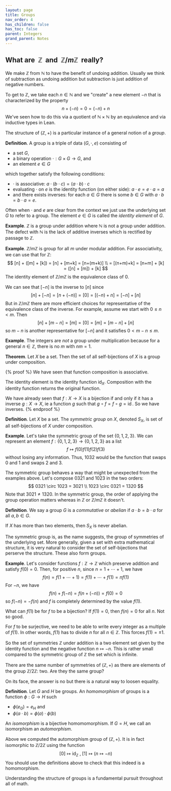 ```yaml
---
layout: page
title: Groups
nav_order: 4
has_children: false
has_toc: false
parent: Integers 
grand_parent: Notes
---
```


## What are $~\mathbb{Z}~$ and $~\mathbb{Z}/m\mathbb{Z}~$ really? 

We make $\mathbb{Z}$ from $\mathbb{N}$ to have the benefit of 
undoing addition. Usually we think of subtraction as undoing 
addition but subtraction is just addition of negative numbers. 

To get to $\mathbb{Z}$, we take each $n \in \mathbb{N}$ and we 
"create" a new element $-n$ that is characterized by the property
$$
n + (-n) = 0 = (-n) + n
$$
We've seen how to do this via a quotient of $\mathbb{N} \times \mathbb{N}$ 
by an equivalence and via inductive types in Lean. 

The structure of $(\mathbb{Z},+)$ is a particular instance of a 
general notion of a _group_. 

**Definition**. A group is a triple of data $(G,\cdot,e)$ consisting 
of 
- a set $G$, 
- a binary operation $\cdot : G \times G \to G$, and 
- an element $e \in G$ 

which together satisfy the following conditions:
- $\cdot$ is associative: $a \cdot (b \cdot c) = (a \cdot b) \cdot c$
- evaluating $\cdot$ on $e$ is the identity function (on either 
side): $a \cdot e = e \cdot a = a$ 
- and there exists inverses: for each $a \in G$ there is some $b \in G$ 
with $a \cdot b = b \cdot a = e$. 

Often when $\cdot$ and $e$ are clear from the context we just use the 
underlying set $G$ to refer to a group. The element $e \in G$ is called 
the _identity element_ of $G$. 

**Example**. $\mathbb{Z}$ is a group under addition where $\mathbb{N}$ 
is not a group under addition. The defect with $\mathbb{N}$ is the lack 
of additive inverses which is rectified by passage to $\mathbb{Z}$. 

**Example**. $\mathbb{Z}/m\mathbb{Z}$ is group for all $m$ under 
modular addition. For associativity, we can use that for $\mathbb{Z}$: 
$$
[n] + ([m] + [k]) = [n] + [m+k] = [n+(m+k)] \\ = [(n+m)+k] = [n+m] + [k] = 
([n] + [m]) + [k] 
$$
The identity element of $\mathbb{Z}/m\mathbb{Z}$ is the equivalence class 
of $0$. 

We can see that $[-n]$ is the inverse to $[n]$ since 
$$
[n] + [-n] = [n+(-n)] = [0] = [(-n)+n] = [-n] + [n] 
$$
But in $\mathbb{Z}/m\mathbb{Z}$ there are more efficient choices for 
representative of the equivalence class of the inverse. For example, 
assume we start with $0 \leq n < m$. Then
$$
[n] + [m-n] = [m] = [0] = [m] = [m-n] + [n]
$$
so $m-n$ is another representative for $[-n]$ and it satisfies 
$0 < m - n \leq m$. 

**Example**. The integers are _not_ a group under multiplication because 
for a general $n \in \mathbb{Z}$, there is no $m$ with $nm = 1$. 

**Theorem**. Let $X$ be a set. Then the set of all self-bijections of 
$X$ is a group under composition. 

{% proof %}
We have seen that function composition is associative. 

The identity element is the identity function $\operatorname{id}_X$. 
Composition with the identity function returns the original function. 

We have already seen that $f: X \to X$ is a bijection if and only 
if it has a inverse $g: X \to X$, ie a function $g$ such that $g \circ 
f = f \circ g = \operatorname{id}$. So we have inverses. 
{% endproof %}

**Definition**. Let $X$ be a set. The _symmetric group_ on $X$, denoted 
$S_X$, is set of all self-bijections of $X$ under composition.  

**Example**. Let's take the symmetric group of the set $\lbrace 0,1,2,3\rbrace$. 
We can represent an element $f: \lbrace 0,1,2,3 \rbrace \to \lbrace 0,1,2,3 
\rbrace$ as a list 
$$
f \mapsto f(0) f(1) f(2) f(3) 
$$
without losing any information. Thus, $1032$ would be the function that swaps 
$0$ and $1$ and swaps $2$ and $3$. 

The symmetric group behaves a way that might be unexpected from the examples 
above. Let's compose $0321$ and $1023$ in the two orders: 
$$
0321 \circ 1023 = 3021 \\
1023 \circ 0321 = 1320 
$$
Note that $3021 \neq 1320$. In the symmetric group, the order of applying the 
group operation matters whereas in $\mathbb{Z}$ or $\mathbb{Z}/m\mathbb{Z}$ 
it doesn't. 

**Definition**. We say a group $G$ is a _commutative_ or _abelian_ if 
$a \cdot b = b \cdot a$ for all $a,b \in G$. 

If $X$ has more than two elements, then $S_X$ is never abelian.

The symmetric group is, as the name suggests, the group of symmetries of the 
underlying set. More generally, given a set with extra mathematical structure, it is 
very natural to consider the set of self-bijections that perserve the structure. 
These also form groups. 

**Example**. Let's consider functions $f : \mathbb{Z} \to \mathbb{Z}$ which 
preserve addition and satisfy $f(0) = 0$. Then, for positive $n$, since $n = 1 + 
\cdots + 1$, we have 
$$ 
f(n) = f(1 + \cdots + 1) = f(1) + \cdots + f(1) = nf(1) 
$$
For $-n$, we have 
$$
f(n) + f(-n) = f(n + (-n)) = f(0) = 0 
$$
so $f(-n) = -f(n)$ and $f$ is completely determined by the value $f(1)$. 

What can $f(1)$ be for $f$ to be a bijection? If $f(1) = 0$, then $f(n) = 0$ for all
$n$. Not so good. 

For $f$ to be surjective, we need to be able to write every integer as a multiple of 
$f(1)$. In other words, $f(1)$ has to divide $n$ for all $n \in \mathbb{Z}$. This 
forces $f(1) = \pm 1$. 

So the set of symmetries $\mathbb{Z}$ under addition is a two element set given by 
the identity function and the negative function $n \mapsto -n$. This is rather 
small compared to the symmetric group of $\mathbb{Z}$ the set which is infinite. 

There are the same number of symmetries of $(\mathbb{Z},+)$ as there are elements of 
the group $\mathbb{Z}/2\mathbb{Z}$: two. Are they the same group? 

On its face, the answer is no but there is a natural way to loosen equality. 

**Definition**. Let $G$ and $H$ be groups. An _homomorphism_ of groups is a 
function $\phi : G \to H$ such 
- $\phi(e_G) = e_H$ and 
- $\phi(a\cdot b) = \phi(a) \cdot \phi(b)$

An _isomorphism_ is a bijective homomomorphism. If $G = H$, we call an isomorphism 
an _automorphism_. 

Above we computed the automorphism group of $(\mathbb{Z},+)$. It is in fact 
isomorphic to $\mathbb{Z}/2\mathbb{Z}$ using the function 
$$
[0] \mapsto \operatorname{id}_{\mathbb{Z}} ~,~
[1] \mapsto (n \mapsto -n) 
$$
You should use the definitions above to check that this indeed is a homomorphism. 

Understanding the structure of groups is a fundamental pursuit throughout all 
of math. 
